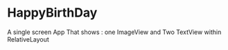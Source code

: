 # HappyBirthDay
A single screen App 
That shows :
  one ImageView 
  and Two TextView 
within RelativeLayout
